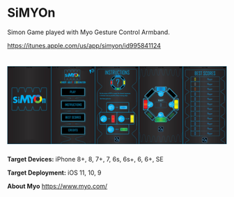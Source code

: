 # SiMYOn
Simon Game played with Myo Gesture Control Armband.

https://itunes.apple.com/us/app/simyon/id995841124
# ![GamePlay](https://github.com/haroldogtf/SiMYOn/blob/master/screens.png)

**Target Devices:**
iPhone 8+, 8, 7+, 7, 6s, 6s+, 6, 6+, SE

**Target Deployment:**
iOS 11, 10, 9

**About Myo**
https://www.myo.com/
